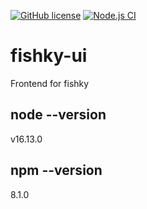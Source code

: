 [![GitHub license](https://img.shields.io/badge/license-MIT-blue.svg)](https://github.com/damianszwed/fishky-ui/blob/master/LICENSE)
[![Node.js CI](https://github.com/damianszwed/fishky-ui/actions/workflows/node.js.yml/badge.svg)](https://github.com/damianszwed/fishky-ui/actions/workflows/node.js.yml)

# fishky-ui
Frontend for fishky

## node --version
v16.13.0

## npm --version
8.1.0

